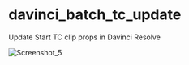 # davinci_batch_tc_update
Update Start TC clip props in Davinci Resolve

![Screenshot_5](https://user-images.githubusercontent.com/2500568/189426906-643021d4-1e71-4ede-bce3-ebf27c4562f6.jpg)
